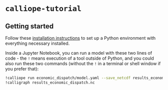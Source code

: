 # `calliope-tutorial`

## Getting started

Follow these [installation instructions](https://github.com/sjpfenninger/optimisation-course/blob/main/README.md) to set up a Python environment with everything necessary installed.

Inside a Jupyter Notebook, you can run a model with these two lines of code - the `!` means execution of a tool outside of Python, and you could also run these two commands (without the `!` in a terminal or shell window if you prefer that):

```bash
!calliope run economic_dispatch/model.yaml --save_netcdf results_economic_dispatch.nc
!calligraph results_economic_dispatch.nc
```
